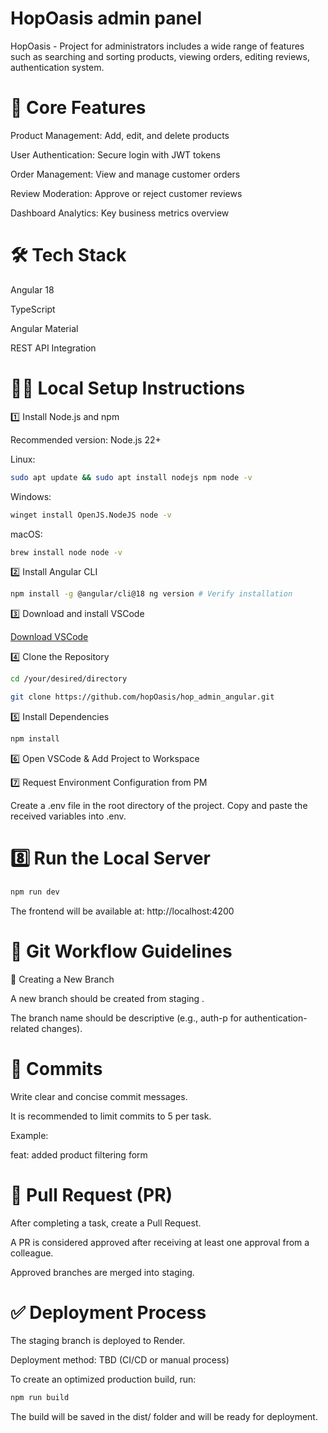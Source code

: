 # HopOasis admin panel

HopOasis - Project for administrators includes a wide range of features such as searching and sorting products, viewing orders, editing reviews, authentication system.

# 🚀 Core Features

Product Management: Add, edit, and delete products

User Authentication: Secure login with JWT tokens

Order Management: View and manage customer orders

Review Moderation: Approve or reject customer reviews

Dashboard Analytics: Key business metrics overview

# 🛠️ Tech Stack

Angular 18

TypeScript

Angular Material

REST API Integration

# 👷‍♀️ Local Setup Instructions

1️⃣ Install Node.js and npm

Recommended version: Node.js 22+

Linux:

```bash
sudo apt update && sudo apt install nodejs npm node -v 
```


Windows:

```bash
winget install OpenJS.NodeJS node -v
```

macOS:


```bash
brew install node node -v
```

2️⃣ Install Angular CLI

```bash
npm install -g @angular/cli@18 ng version # Verify installation
```

3️⃣ Download and install VSCode

[Download VSCode](https://code.visualstudio.com/)

4️⃣ Clone the Repository

```bash
cd /your/desired/directory
```
```bash
git clone https://github.com/hopOasis/hop_admin_angular.git 
```

5️⃣ Install Dependencies

```bash
npm install
```

6️⃣ Open VSCode & Add Project to Workspace

7️⃣ Request Environment Configuration from PM

Create a .env file in the root directory of the project.
Copy and paste the received variables into .env.

# 8️⃣ Run the Local Server

```bash
npm run dev
```

The frontend will be available at: http://localhost:4200

# 🔄 Git Workflow Guidelines

📌 Creating a New Branch

A new branch should be created from staging .

The branch name should be descriptive (e.g., auth-p for authentication-related changes).

# 📝 Commits

Write clear and concise commit messages.

It is recommended to limit commits to 5 per task.

Example:

feat: added product filtering form

# 🔀 Pull Request (PR)

After completing a task, create a Pull Request.

A PR is considered approved after receiving at least one approval from a colleague.

Approved branches are merged into staging.

# ✅ Deployment Process

The staging branch is deployed to Render.

Deployment method: TBD (CI/CD or manual process)

To create an optimized production build, run:

```bash
npm run build
```
The build will be saved in the dist/ folder and will be ready for deployment.
